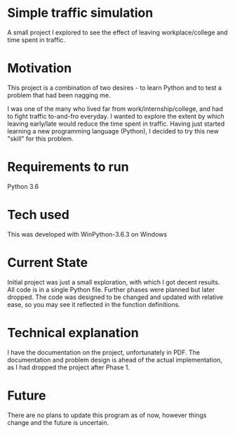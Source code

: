 # Simple traffic simulation
A small project I explored to see the effect of leaving workplace/college and time spent in traffic.

# Motivation
This project is a combination of two desires - to learn Python and to test a problem that had been nagging me.

I was one of the many who lived far from work/internship/college, and had to fight traffic to-and-fro everyday. I wanted to explore the extent by which leaving early/late would reduce the time spent in traffic. Having just started learning a new programming language (Python), I decided to try this new "skill" for this problem.

# Requirements to run
Python 3.6

# Tech used
This was developed with WinPython-3.6.3 on Windows

# Current State
Initial project was just a small exploration, with which I got decent results. 
All code is in a single Python file.
Further phases were planned but later dropped.
The code was designed to be changed and updated with relative ease, so you may see it reflected in the function definitions.

# Technical explanation
I have the documentation on the project, unfortunately in PDF.
The documentation and problem design is ahead of the actual implementation, as I had dropped the project after Phase 1.

# Future
There are no plans to update this program as of now, however things change and the future is uncertain.
